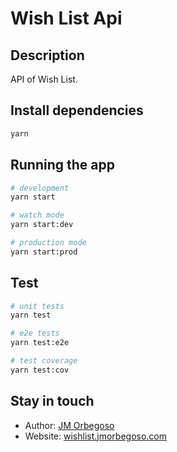 # Wish List Api

## Description

API of Wish List.

## Install dependencies

```bash
yarn
```

## Running the app

```bash
# development
yarn start

# watch mode
yarn start:dev

# production mode
yarn start:prod
```

## Test

```bash
# unit tests
yarn test

# e2e tests
yarn test:e2e

# test coverage
yarn test:cov
```

## Stay in touch

- Author: [JM Orbegoso](https://www.jmorbegoso.com)
- Website: [wishlist.jmorbegoso.com](https://wishlist.jmorbegoso.com)
